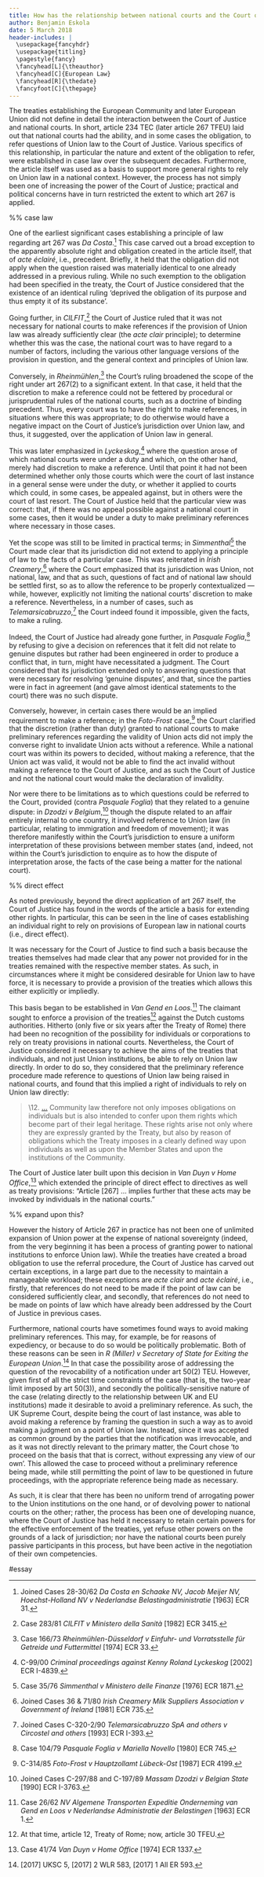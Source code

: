 ```yaml
---
title: How has the relationship between national courts and the Court of Justice under Article 267 TFEU evolved over the years?
author: Benjamin Eskola
date: 5 March 2018
header-includes: |
  \usepackage{fancyhdr}
  \usepackage{titling}
  \pagestyle{fancy}
  \fancyhead[L]{\theauthor}
  \fancyhead[C]{European Law}
  \fancyhead[R]{\thedate}
  \fancyfoot[C]{\thepage}
---
```


The treaties establishing the European Community and later European Union did not define in detail the interaction between the Court of Justice and national courts. In short, article 234 TEC (later article 267 TFEU) laid out that national courts had the ability, and in some cases the obligation, to refer questions of Union law to the Court of Justice. Various specifics of this relationship, in particular the nature and extent of the obligation to refer, were established in case law over the subsequent decades. Furthermore, the article itself was used as a basis to support more general rights to rely on Union law in a national context. However, the process has not simply been one of increasing the power of the Court of Justice; practical and political concerns have in turn restricted the extent to which art 267 is applied.

%% case law

One of the earliest significant cases establishing a principle of law regarding art 267 was _Da Costa_.[^1] This case carved out a broad exception to the apparently absolute right and obligation created in the article itself, that of _acte éclairé_, i.e., precedent. Briefly, it held that the obligation did not apply when the question raised was materially identical to one already addressed in a previous ruling. While no such exemption to the obligation had been specified in the treaty, the Court of Justice considered that the existence of an identical ruling ‘deprived the obligation of its purpose and thus empty it of its substance’.

Going further, in _CILFIT_,[^2] the Court of Justice ruled that it was not necessary for national courts to make references if the provision of Union law was already sufficiently clear (the _acte clair_ principle); to determine whether this was the case, the national court was to have regard to a number of factors, including the various other language versions of the provision in question, and the general context and principles of Union law.

Conversely, in _Rheinmühlen_,[^3] the Court’s ruling broadened the scope of the right under art 267(2) to a significant extent. In that case, it held that the discretion to make a reference could not be fettered by procedural or jurisprudential rules of the national courts, such as a doctrine of binding precedent. Thus, every court was to have the right to make references, in situations where this was appropriate; to do otherwise would have a negative impact on the Court of Justice’s jurisdiction over Union law, and thus, it suggested, over the application of Union law in general.

This was later emphasized in _Lyckeskog_,[^4] where the question arose of which national courts were under a duty and which, on the other hand, merely had discretion to make a reference. Until that point it had not been determined whether only those courts which were the court of last instance in a general sense were under the duty, or whether it applied to courts which could, in some cases, be appealed against, but in others were the court of last resort. The Court of Justice held that the particular view was correct: that, if there was no appeal possible against a national court in some cases, then it would be under a duty to make preliminary references where necessary in those cases.

Yet the scope was still to be limited in practical terms; in _Simmenthal_[^5] the Court made clear that its jurisdiction did not extend to applying a principle of law to the facts of a particular case. This was reiterated in _Irish Creamery_,[^6] where the Court emphasized that its jurisdiction was Union, not national, law, and that as such, questions of fact and of national law should be settled first, so as to allow the reference to be properly contextualized — while, however, explicitly not limiting the national courts’ discretion to make a reference. Nevertheless, in a number of cases, such as _Telemarsicabruzzo_,[^7] the Court indeed found it impossible, given the facts, to make a ruling.

Indeed, the Court of Justice had already gone further, in _Pasquale Foglia_,[^8] by refusing to give a decision on references that it felt did not relate to genuine disputes but rather had been engineered in order to produce a conflict that, in turn, might have necessitated a judgment. The Court considered that its jurisdiction extended only to answering questions that were necessary for resolving ‘genuine disputes’, and that, since the parties were in fact in agreement (and gave almost identical statements to the court) there was no such dispute.

Conversely, however, in certain cases there would be an implied requirement to make a reference; in the _Foto-Frost_ case,[^9] the Court clarified that the discretion (rather than duty) granted to national courts to make preliminary references regarding the validity of Union acts did not imply the converse right to invalidate Union acts without a reference. While a national court was within its powers to decided, without making a reference, that the Union act was valid, it would not be able to find the act invalid without making a reference to the Court of Justice, and as such the Court of Justice and not the national court would make the declaration of invalidity.

Nor were there to be limitations as to which questions could be referred to the Court, provided (contra _Pasquale Foglia_) that they related to a genuine dispute: in _Dzodzi v Belgium_,[^10] though the dispute related to an affair entirely internal to one country, it involved reference to Union law (in particular, relating to immigration and freedom of movement); it was therefore manifestly within the Court’s jurisdiction to ensure a uniform interpretation of these provisions between member states (and, indeed, not within the Court’s jurisdiction to enquire as to how the dispute of interpretation arose, the facts of the case being a matter for the national court).

%% direct effect

As noted previously, beyond the direct application of art 267 itself, the Court of Justice has found in the words of the article a basis for extending other rights. In particular, this can be seen in the line of cases establishing an individual right to rely on provisions of European law in national courts (i.e., direct effect).

It was necessary for the Court of Justice to find such a basis because the treaties themselves had made clear that any power not provided for in the treaties remained with the respective member states. As such, in circumstances where it might be considered desirable for Union law to have force, it is necessary to provide a provision of the treaties which allows this either explicitly or impliedly.

This basis began to be established in _Van Gend en Loos_.[^11] The claimant sought to enforce a provision of the treaties[^12] against the Dutch customs authorities. Hitherto (only five or six years after the Treaty of Rome) there had been no recognition of the possibility for individuals or corporations to rely on treaty provisions in national courts. Nevertheless, the Court of Justice considered it necessary to achieve the aims of the treaties that individuals, and not just Union institutions, be able to rely on Union law directly. In order to do so, they considered that the preliminary reference procedure made reference to questions of Union law being raised in national courts, and found that this implied a right of individuals to rely on Union law directly:

> \12. […]() Community law therefore not only imposes obligations on individuals but is also intended to confer upon them rights which become part of their legal heritage. These rights arise not only where they are expressly granted by the Treaty, but also by reason of obligations which the Treaty imposes in a clearly defined way upon individuals as well as upon the Member States and upon the institutions of the Community.

The Court of Justice later built upon this decision in _Van Duyn v Home Office_,[^13] which extended the principle of direct effect to directives as well as treaty provisions: “Article [267] … implies further that these acts may be invoked by individuals in the national courts.”

%% expand upon this?

However the history of Article 267 in practice has not been one of unlimited expansion of Union power at the expense of national sovereignty (indeed, from the very beginning it has been a process of granting power to national institutions to enforce Union law). While the treaties have created a broad obligation to use the referral procedure, the Court of Justice has carved out certain exceptions, in a large part due to the necessity to maintain a manageable workload; these exceptions are _acte clair_ and _acte éclairé_, i.e., firstly, that references do not need to be made if the point of law can be considered sufficiently clear, and secondly, that references do not need to be made on points of law which have already been addressed by the Court of Justice in previous cases.

Furthermore, national courts have sometimes found ways to avoid making preliminary references. This may, for example, be for reasons of expediency, or because to do so would be politically problematic. Both of these reasons can be seen in _R (Miller) v Secretary of State for Exiting the European Union_.[^14] In that case the possibility arose of addressing the question of the revocability of a notification under art 50(2) TEU. However, given first of all the strict time constraints of the case (that is, the two-year limit imposed by art 50(3)), and secondly the politically-sensitive nature of the case (relating directly to the relationship between UK and EU institutions) made it desirable to avoid a preliminary reference. As such, the UK Supreme Court, despite being the court of last instance, was able to avoid making a reference by framing the question in such a way as to avoid making a judgment on a point of Union law. Instead, since it was accepted as common ground by the parties that the notification was irrevocable, and as it was not directly relevant to the primary matter, the Court chose ‘to proceed on the basis that that is correct, without expressing any view of our own’. This allowed the case to proceed without a preliminary reference being made, while still permitting the point of law to be questioned in future proceedings, with the appropriate reference being made as necessary.

As such, it is clear that there has been no uniform trend of arrogating power to the Union institutions on the one hand, or of devolving power to national courts on the other; rather, the process has been one of developing nuance, where the Court of Justice has held it necessary to retain certain powers for the effective enforcement of the treaties, yet refuse other powers on the grounds of a lack of jurisdiction; nor have the national courts been purely passive participants in this process, but have been active in the negotiation of their own competencies.

[^1]: Joined Cases 28-30/62 _Da Costa en Schaake NV, Jacob Meijer NV, Hoechst-Holland NV v Nederlandse Belastingadministratie_ [1963] ECR 31.
[^2]: Case 283/81 _CILFIT v Ministero della Sanità_ [1982] ECR 3415.
[^3]: Case 166/73 _Rheinmühlen-Düsseldorf v Einfuhr- und Vorratsstelle für Getreide und Futtermittel_ [1974] ECR 33.
[^4]: C-99/00 _Criminal proceedings against Kenny Roland Lyckeskog_ [2002] ECR I-4839.
[^5]: Case 35/76 _Simmenthal v Ministero delle Finanze_ [1976] ECR 1871.
[^6]: Joined Cases 36 & 71/80 _Irish Creamery Milk Suppliers Association v Government of Ireland_ [1981] ECR 735.
[^7]: Joined Cases C-320-2/90 _Telemarsicabruzzo SpA and others v Circostel and others_ [1993] ECR I-393.
[^8]: Case 104/79 _Pasquale Foglia v Mariella Novello_ [1980] ECR 745.
[^9]: C-314/85 _Foto-Frost v Hauptzollamt Lübeck-Ost_ [1987] ECR 4199.
[^10]: Joined Cases C-297/88 and C-197/89 _Massam Dzodzi v Belgian State_ [1990] ECR I-3763.
[^11]: Case 26/62 _NV Algemene Transporten Expeditie Onderneming van Gend en Loos v Nederlandse Administratie der Belastingen_ [1963] ECR 1.
[^12]: At that time, article 12, Treaty of Rome; now, article 30 TFEU.
[^13]: Case 41/74 _Van Duyn v Home Office_ [1974] ECR 1337.
[^14]: [2017] UKSC 5, [2017] 2 WLR 583, [2017] 1 All ER 593.

#essay
